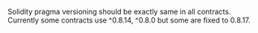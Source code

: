 Solidity pragma versioning should be exactly same in all contracts. Currently some contracts use ^0.8.14, ^0.8.0 but some are fixed to 0.8.17.